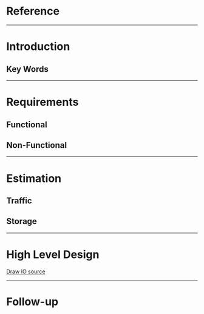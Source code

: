 # Reference
--- 
# Introduction
## Key Words
---
# Requirements
## **Functional**
## **Non-Functional**
---
# Estimation
## **Traffic**
## **Storage**
---
# High Level Design
[Draw IO source]()

---
# Follow-up
<!--stackedit_data:
eyJoaXN0b3J5IjpbNTA4ODI4MzRdfQ==
-->